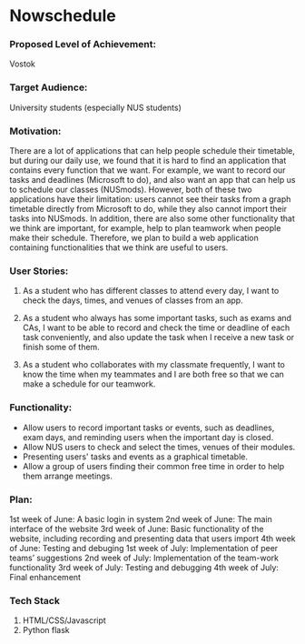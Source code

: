 # Nowschedule


### Proposed Level of Achievement: 
Vostok

### Target Audience: 
University students (especially NUS students)

### Motivation:
There are a lot of applications that can help people schedule their timetable, but during our daily use, we found that it is hard to find an application that contains every function that we want. For example, we want to record our tasks and deadlines (Microsoft to do), and also want an app that can help us to schedule our classes (NUSmods). However, both of these two applications have their limitation: users cannot see their tasks from a graph timetable directly from Microsoft to do, while they also cannot import their tasks into NUSmods. In addition, there are also some other functionality that we think are important, for example, help to plan teamwork when people make their schedule. Therefore, we plan to build a web application containing functionalities that we think are useful to users.

### User Stories:
1. As a student who has different classes to attend every day, I want to check the days, times, and venues of classes from an app.

2. As a student who always has some important tasks, such as exams and CAs, I want to be able to record and check the time or deadline of each task conveniently, and also update the task when I receive a new task or finish some of them.

3. As a student who collaborates with my classmate frequently, I want to know the time when my teammates and I are both free so that we can make a schedule for our teamwork.

### Functionality:
- Allow users to record important tasks or events, such as deadlines, exam days, and reminding users when the important day is closed.
- Allow NUS users to check and select the times, venues of their modules.
- Presenting users' tasks and events as a graphical timetable.
- Allow a group of users finding their common free time in order to help them arrange meetings.

### Plan:
1st week of June: A basic login in system
2nd week of June: The main interface of the website
3rd week of June: Basic functionality of the website, including recording and presenting data that users import
4th week of June: Testing and debuging
1st week of July: Implementation of peer teams’ suggestions
2nd week of July: Implementation of the team-work functionality
3rd week of July: Testing and debugging
4th week of July: Final enhancement

### Tech Stack
1. HTML/CSS/Javascript
2. Python flask

